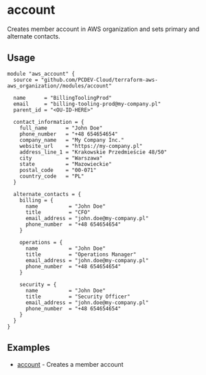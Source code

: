 # account

Creates member account in AWS organization and sets primary and alternate contacts.

## Usage

```hcl
module "aws_account" {
  source = "github.com/PCDEV-Cloud/terraform-aws-aws_organization//modules/account"

  name      = "BillingToolingProd"
  email     = "billing-tooling-prod@my-company.pl"
  parent_id = "<OU-ID-HERE>"

  contact_information = {
    full_name      = "John Doe"
    phone_number   = "+48 654654654"
    company_name   = "My Company Inc."
    website_url    = "https://my-company.pl"
    address_line_1 = "Krakowskie Przedmieście 48/50"
    city           = "Warszawa"
    state          = "Mazowieckie"
    postal_code    = "00-071"
    country_code   = "PL"
  }

  alternate_contacts = {
    billing = {
      name          = "John Doe"
      title         = "CFO"
      email_address = "john.doe@my-company.pl"
      phone_number  = "+48 654654654"
    }
    
    operations = {
      name          = "John Doe"
      title         = "Operations Manager"
      email_address = "john.doe@my-company.pl"
      phone_number  = "+48 654654654"
    }

    security = {
      name          = "John Doe"
      title         = "Security Officer"
      email_address = "john.doe@my-company.pl"
      phone_number  = "+48 654654654"
    }
  }
}
```

## Examples

- [account](https://github.com/PCDEV-Cloud/terraform-aws-aws_organization/tree/main/examples/account) - Creates a member account